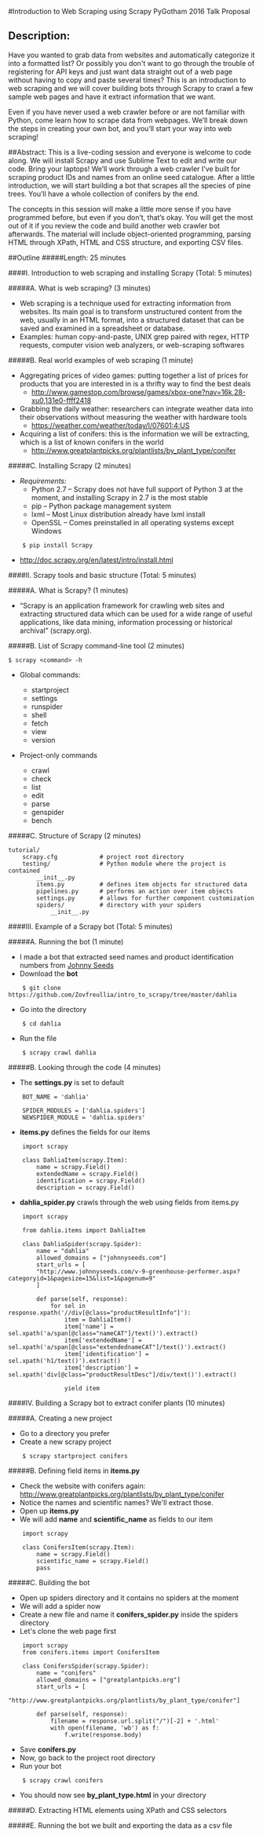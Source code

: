 #Introduction to Web Scraping using Scrapy
PyGotham 2016 Talk Proposal

## Description:
Have you wanted to grab data from websites and automatically categorize it into a formatted list? Or possibly you don't want to go through the trouble of registering for API keys and just want data straight out of a web page without having to copy and paste several times? This is an introduction to web scraping and we will cover building bots through Scrapy to crawl a few sample web pages and have it extract information that we want. 

Even if you have never used a web crawler before or are not familiar with Python, come learn how to scrape data from webpages. We’ll break down the steps in creating your own bot, and you’ll start your way into web scraping!  

##Abstract:
This is a live-coding session and everyone is welcome to code along. We will install Scrapy and use Sublime Text to edit and write our code. Bring your laptops! We’ll work through a web crawler I’ve built for scraping product IDs and names from an online seed catalogue. After a little introduction, we will start building a bot that scrapes all the species of pine trees. You’ll have a whole collection of conifers by the end.

The concepts in this session will make a little more sense if you have programmed before, but even if you don’t, that’s okay. You will get the most out of it if you review the code and build another web crawler bot afterwards. The material will include object-oriented programming, parsing HTML through XPath, HTML and CSS structure, and exporting CSV files.


##Outline
#####Length: 25 minutes

####I. Introduction to web scraping and installing Scrapy (Total: 5 minutes)

#####A. What is web scraping? (3 minutes)
* Web scraping is a technique used for extracting information from websites. Its main goal is to transform unstructured content from the web, usually in an HTML format, into a structured dataset that can be saved and examined in a spreadsheet or database. 
* Examples: human copy-and-paste, UNIX grep paired with regex, HTTP requests, computer vision web analyzers, or web-scraping softwares

#####B. Real world examples of web scraping (1 minute)
* Aggregating prices of video games: putting together a list of prices for products that you are interested in is a thrifty way to find the best deals
	+ http://www.gamestop.com/browse/games/xbox-one?nav=16k,28-xu0,131e0-ffff2418
* Grabbing the daily weather: researchers can integrate weather data into their observations without measuring the weather with hardware tools
	+ https://weather.com/weather/today/l/07601:4:US
* Acquiring a list of conifers: this is the information we will be extracting, which is a list of known conifers in the world
	+ http://www.greatplantpicks.org/plantlists/by_plant_type/conifer

#####C. Installing Scrapy (2 minutes)
* <em>Requirements:</em>
	+ Python 2.7 – Scrapy does not have full support of Python 3 at the moment, and installing Scrapy in 2.7 is the most stable
	+  pip – Python package management system
	+  lxml – Most Linux distribution already have lxml install
	+  OpenSSL – Comes preinstalled in all operating systems except Windows
```
	$ pip install Scrapy
```
* http://doc.scrapy.org/en/latest/intro/install.html


####II. Scrapy tools and basic structure (Total: 5 minutes)

#####A. What is Scrapy?	 (1 minutes)
* “Scrapy is an application framework for crawling web sites and extracting structured data which can be used for a wide range of useful applications, like data mining, information processing or historical archival” (scrapy.org).
	
#####B. List of Scrapy command-line tool (2 minutes)
```
$ scrapy <command> -h 
```
* Global commands:
	+ startproject
	+ settings
	+ runspider
	+ shell
	+ fetch
	+ view
	+ version

* Project-only commands
	+ crawl
	+ check
	+ list
	+ edit
	+ parse
	+ genspider
	+ bench

#####C. Structure of Scrapy (2 minutes)

```
tutorial/
    scrapy.cfg            # project root directory 
    testing/              # Python module where the project is contained
        __init__.py
        items.py          # defines item objects for structured data
        pipelines.py      # performs an action over item objects
        settings.py       # allows for further component customization
        spiders/          # directory with your spiders
            __init__.py
```

####III. Example of a Scrapy bot (Total: 5 minutes)

#####A. Running the bot (1 minute)
* I made a bot that extracted seed names and product identification numbers from [Johnny Seeds](http://www.johnnyseeds.com/v-9-greenhouse-performer.aspx?categoryid=1&source=W_veg_ddShopBy#)
* Download the <b>bot</b>
```
	$ git clone https://github.com/Zovfreullia/intro_to_scrapy/tree/master/dahlia
```
* Go into the directory 
```
	$ cd dahlia
```
* Run the file
```
	$ scrapy crawl dahlia
```

#####B.	Looking through the code (4 minutes)
* The <b>settings.py</b> is set to default
```
	BOT_NAME = 'dahlia'
	
	SPIDER_MODULES = ['dahlia.spiders']
	NEWSPIDER_MODULE = 'dahlia.spiders'
```
* <b>items.py</b> defines the fields for our items
```
	import scrapy
	
	class DahliaItem(scrapy.Item):
	    name = scrapy.Field()
	    extendedName = scrapy.Field()
	    identification = scrapy.Field()
	    description = scrapy.Field()
```
* <b>dahlia_spider.py</b> crawls through the web using fields from items.py
```
	import scrapy
	
	from dahlia.items import DahliaItem
	
	class DahliaSpider(scrapy.Spider):
		name = "dahlia"
		allowed_domains = ["johnnyseeds.com"]
		start_urls = [
		"http://www.johnnyseeds.com/v-9-greenhouse-performer.aspx?categoryid=1&pagesize=15&list=1&pagenum=9"
		]
	
		def parse(self, response):
			for sel in response.xpath('//div[@class="productResultInfo"]'):
				item = DahliaItem()
				item['name'] = sel.xpath('a/span[@class="nameCAT"]/text()').extract()
				item['extendedName'] = sel.xpath('a/span[@class="extendednameCAT"]/text()').extract()
				item['identification'] = sel.xpath('h1/text()').extract()
				item['description'] = sel.xpath('div[@class="productResultDesc"]/div/text()').extract()
	
				yield item
```

####IV. Building a Scrapy bot to extract conifer plants (10 minutes)

#####A. Creating a new project
* Go to a directory you prefer
* Create a new scrapy project
```
	$ scrapy startproject conifers
```

#####B. Defining field items in <b>items.py</b>
* Check the website with conifers again: http://www.greatplantpicks.org/plantlists/by_plant_type/conifer
* Notice the names and scientific names? We'll extract those.
* Open up <b>items.py</b> 
* We will add <b>name</b> and <b>scientific_name</b> as fields to our item
```
	import scrapy
	
	class ConifersItem(scrapy.Item):
	    name = scrapy.Field()
	    scientific_name = scrapy.Field()
	    pass
```
#####C. Building the bot
* Open up spiders directory and it contains no spiders at the moment
* We will add a spider now
* Create a new file and name it <b>conifers_spider.py</b> inside the spiders directory
* Let's clone the web page first
```
	import scrapy
	from conifers.items import ConifersItem
	
	class ConifersSpider(scrapy.Spider):
		name = "conifers"
		allowed_domains = ["greatplantpicks.org"]
		start_urls = [
		"http://www.greatplantpicks.org/plantlists/by_plant_type/conifer"]
	
		def parse(self, response):
			filename = response.url.split("/")[-2] + '.html'
			with open(filename, 'wb') as f:
				f.write(response.body)
```
* Save <b>conifers.py</b>
* Now, go back to the project root directory
* Run your bot
```
	$ scrapy crawl conifers
```
* You should now see <b>by_plant_type.html</b> in your directory


#####D. Extracting HTML elements using XPath and CSS selectors

#####E. Running the bot we built and exporting the data as a csv file

